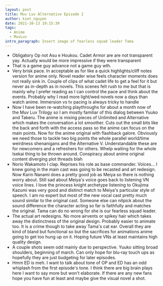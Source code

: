 ```yaml
---
layout: post
title: Muv Luv Alternative Episode 2
author: kiet_nguyen
date: 2021-10-13 19:15:39
tags:
  - Anime
  - MuvLuv
intro_paragraph: Insert image of fearless squad leader Tama
---
```

* Obligatory Op not Asu e Houkou. Cadet Armor are are not transparent yay. Actually would be more impressive if they were transparent
* That is a game guy advance not a game guy wth.
* Very brisk pace. In acceptable as for like a quick highlights/cliff notes version for anime only. Novel reader wise feels character moments does not really sink in. Couple of clips of what cadet life to get a feel for it but never as in-depth as in novels. This scenes felt rush to me but that is mainly why I prefer reading as I can control the pace and think about the events. Probably why I read more light/wed novels now a days than watch anime.  Immersion vs tv pacing is always tricky to handle 
* Now I have been re-watching playthroughs for about a month now of the Muv Luv Trilogy so I am mostly familiar of this dialog between Yuuko and Takeru. The anime is mixing pieces of Unlimited and Alternative which makes the conversation a lot smoother. Cuts out the small bits like the back and forth with the access pass so the anime can focus on the main points. Now for the anime original with flashback galore. Obviously we need those to tackle two big points the whole parallel world/time weirdness shenanigans and the Alternative V. Understandable these are for newcomers and a refreshers for others. Whelp waiting for the whole Isekai thing to be thrown around. Conspiracy about anime original content diverging plot threads blah
* Norio Wakamoto I clap. Reprises his role as base commander. Voices... I knew going in the main cast was going to be recasted and art redesign. Now Karin Nanami does a pretty good job as Meiya so there is nothing worry about. Still sad about Meiya's voice goes back to listening VN voice lines. I love the princess knight archetype listening to Okujima Kazumi was very good and distinct match to Meiya's particular style of speech. I am no expert but most of the new vocal cast pretty much sound similar to the original cast. Someone else can nitpick about the sound difference the character acting so far is faithfully and matches the original. Tama can do no wrong for she is our fearless squad leader.
* The actual art redesigns. No more airvents or spikey hair which takes away the distinctness of the original design. Probably easier to animate too. It is a crime though to take away Tama's cat ear. Overall they are kind of bland but functional so but the sacrifices for animations anime going to get too hung up on it. Hoping future VNs at least maintains high quality design.
* A couple shots seem odd mainly due to perspective. Yuuko sitting broad shoulders, beginning of march. Can only hope for blu-ray touch ups as hopefully they are just budgeting for later episodes.
* Hmm ED is meh. I want to talk about tone of OP and ED has an odd whiplash from the first episode's tone. I think there are big brain plays here I want to say more but won't elaborate. If there are any new fans hope you have fun at least and maybe give the visual novel a shot.